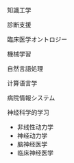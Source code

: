 知識工学

診断支援

臨床医学オントロジー

機械学習

自然言語処理

计算语言学

病院情報システム



神经科学的学习

- 非线性动力学
- 神经动力学
- 脑神经医学
- 临床神经医学

